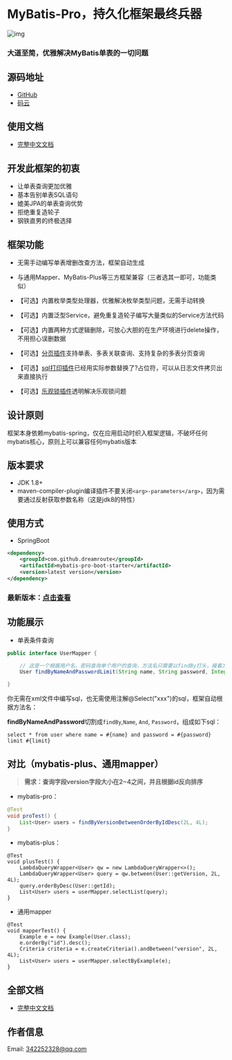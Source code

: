 # MyBatis-Pro，持久化框架最终兵器
![img](https://alidocs.oss-cn-zhangjiakou.aliyuncs.com/res/Wmeona977bbQnXxj/img/696fcaff-4228-45cd-9f1f-12573108eeb9.png)
### **大道至简，优雅解决MyBatis单表的一切问题**

## **源码地址**
- [GitHub](https://github.com/Dreamroute/mybatis-pro.git)
- [码云](https://gitee.com/Dreamroute/mybatis-pro)

## 使用文档

- [完整中文文档](https://github.com/Dreamroute/mybatis-pro/wiki/MyBatis-Pro%EF%BC%8C%E6%8C%81%E4%B9%85%E5%8C%96%E6%A1%86%E6%9E%B6%E6%9C%80%E7%BB%88%E5%85%B5%E5%99%A8)

## **开发此框架的初衷**
- 让单表查询更加优雅
- 基本告别单表SQL语句
- 媲美JPA的单表查询优势
- 拒绝重复造轮子
- 钢铁直男的终极选择

## 框架功能

- 无需手动编写单表增删改查方法，框架自动生成

- 与通用Mapper、MyBatis-Plus等三方框架兼容（三者选其一即可，功能类似）

- 【可选】内置枚举类型处理器，优雅解决枚举类型问题，无需手动转换

- 【可选】内置泛型Service，避免重复造轮子编写大量类似的Service方法代码

- 【可选】内置两种方式逻辑删除，可放心大胆的在生产环境进行delete操作，不用担心误删数据

- 【可选】[分页插件](https://github.com/Dreamroute/pager)支持单表、多表关联查询、支持复杂的多表分页查询

- 【可选】[sql打印插件](https://github.com/Dreamroute/sqlprinter)已经用实际参数替换了?占位符，可以从日志文件拷贝出来直接执行

- 【可选】[乐观锁插件](https://github.com/Dreamroute/locker)透明解决乐观锁问题

  
## 设计原则
  框架本身依赖mybatis-spring，仅在应用启动时织入框架逻辑，不破坏任何mybatis核心，原则上可以兼容任何mybatis版本

## 版本要求
  - JDK 1.8+
  - maven-compiler-plugin编译插件不要关闭`<arg>-parameters</arg>`，因为需要通过反射获取参数名称（这是jdk8的特性）

## 使用方式
- SpringBoot
```xml
<dependency>
    <groupId>com.github.dreamroute</groupId>
    <artifactId>mybatis-pro-boot-starter</artifactId>
    <version>latest version</version>
</dependency>
```
### 最新版本：[点击查看](https://search.maven.org/artifact/com.github.dreamroute/mybatis-pro-boot-starter)

## 功能展示

- 单表条件查询
```java
public interface UserMapper {

    // 这是一个根据用户名、密码查询单个用户的查询，方法名只需要以findBy打头，接着方法名为: NameAndPassword
    User findByNameAndPasswordLimit(String name, String password, Integer limit);

}
```
你无需在xml文件中编写sql，也无需使用注解@Select("xxx")的sql，框架自动根据方法名：

**findByNameAndPassword**切割成`findBy`,`Name`, `And`, `Password`，组成如下sql：

`select * from user where name = #{name} and password = #{password} limit #{limit}`

## 对比（mybatis-plus、通用mapper）
> **需求：查询字段version字段大小在2~4之间，并且根据id反向排序**

- mybatis-pro：
```java
@Test
void proTest() {
    List<User> users = findByVersionBetweenOrderByIdDesc(2L, 4L);
}
```
- mybatis-plus：
```
@Test
void plusTest() {
    LambdaQueryWrapper<User> qw = new LambdaQueryWrapper<>();
    LambdaQueryWrapper<User> query = qw.between(User::getVersion, 2L, 4L);
    query.orderByDesc(User::getId);
    List<User> users = userMapper.selectList(query);
}
```

- 通用mapper
```
@Test
void mapperTest() {
    Example e = new Example(User.class);
    e.orderBy("id").desc();
    Criteria criteria = e.createCriteria().andBetween("version", 2L, 4L);
    List<User> users = userMapper.selectByExample(e);
}
```

## 全部文档

- [完整中文文档](https://github.com/Dreamroute/mybatis-pro/wiki/MyBatis-Pro%EF%BC%8C%E6%8C%81%E4%B9%85%E5%8C%96%E6%A1%86%E6%9E%B6%E6%9C%80%E7%BB%88%E5%85%B5%E5%99%A8)

## 作者信息
Email: 342252328@qq.com
